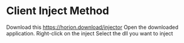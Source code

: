 # Client Inject Method
Download this https://horion.download/injector
Open the downloaded application. Right-click on the inject
Select the dll you want to inject
